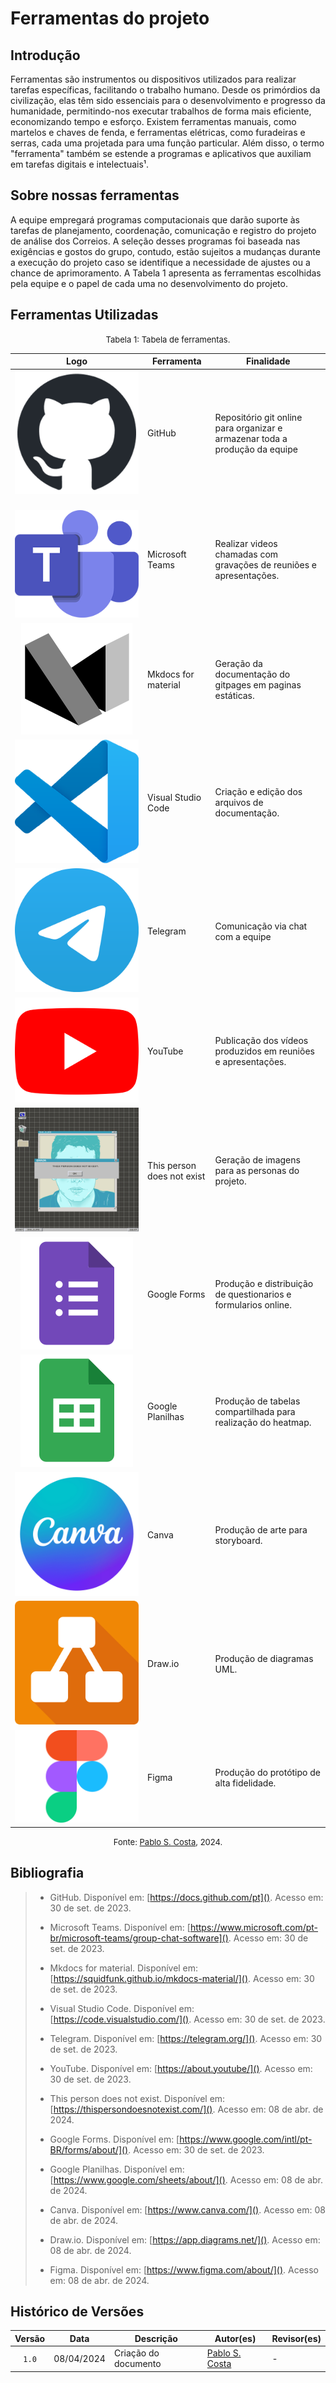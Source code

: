 # Ferramentas do projeto

## Introdução

Ferramentas são instrumentos ou dispositivos utilizados para realizar tarefas específicas, facilitando o trabalho humano. Desde os primórdios da civilização, elas têm sido essenciais para o desenvolvimento e progresso da humanidade, permitindo-nos executar trabalhos de forma mais eficiente, economizando tempo e esforço. Existem ferramentas manuais, como martelos e chaves de fenda, e ferramentas elétricas, como furadeiras e serras, cada uma projetada para uma função particular. Além disso, o termo "ferramenta" também se estende a programas e aplicativos que auxiliam em tarefas digitais e intelectuais¹.

## Sobre nossas ferramentas

A equipe empregará programas computacionais que darão suporte às tarefas de planejamento, coordenação, comunicação e registro do projeto de análise dos Correios. A seleção desses programas foi baseada nas exigências e gostos do grupo, contudo, estão sujeitos a mudanças durante a execução do projeto caso se identifique a necessidade de ajustes ou a chance de aprimoramento. A Tabela 1 apresenta as ferramentas escolhidas pela equipe e o papel de cada uma no desenvolvimento do projeto.

## Ferramentas Utilizadas

<font size="2"><p style="text-align: center">Tabela 1: Tabela de ferramentas.</p></font>

<center class="img_ferramentas">

| Logo | Ferramenta | Finalidade |
| :--: | ---------- | ---------- |
| ![Logo Github](../assets/ferramentas/github.png) | GitHub | Repositório git online para organizar e armazenar toda a produção da equipe |
| ![]() ![Logo do Microsoft Teams](../assets/ferramentas/teams.png) | Microsoft Teams | Realizar videos chamadas com gravações de reuniões e apresentações. |
| ![Logo do Mfdocs](../assets/ferramentas/mkdocs.svg) | Mkdocs for material | Geração da documentação do gitpages em paginas estáticas. |
| ![Logo do Visual Studio Code](../assets/ferramentas/vscode.png) | Visual Studio Code | Criação e edição dos arquivos de documentação. |
| ![Logo do Telegram](../assets/ferramentas/telegram.png) | Telegram | Comunicação via chat com a equipe |
| ![Logo do Youtube](../assets/ferramentas/youtube.png) | YouTube | Publicação dos vídeos produzidos em reuniões e apresentações. |
| ![Logo do TPDNE](../assets/ferramentas/personnotexist.jpg) | This person does not exist | Geração de imagens para as personas do projeto. |
| ![Logo do Google Forms](../assets/ferramentas/forms.svg) | Google Forms | Produção e distribuição de questionarios e formularios online. |
| ![Logo do Google Planilhas](../assets/ferramentas/sheets.svg) | Google Planilhas | Produção de tabelas compartilhada para realização do heatmap. |
| ![Logo do Canva](../assets/ferramentas/canva.png) | Canva | Produção de arte para storyboard. |
| ![Logo do Draw.io](../assets/ferramentas/drawio.png) | Draw.io | Produção de diagramas UML. |
| ![Logo do Figma](../assets/ferramentas/figma.png) | Figma | Produção do protótipo de alta fidelidade. |

</center>

<font size="2"><p style="text-align: center">Fonte: [Pablo S. Costa](https://github.com/pabloheika), 2024.</p></font>

## Bibliografia

> - GitHub. Disponível em: [https://docs.github.com/pt](). Acesso em: 30 de set. de 2023.
>
> - Microsoft Teams. Disponível em: [https://www.microsoft.com/pt-br/microsoft-teams/group-chat-software](). Acesso em: 30 de set. de 2023.
>
> - Mkdocs for material. Disponível em: [https://squidfunk.github.io/mkdocs-material/](). Acesso em: 30 de set. de 2023.
>
> - Visual Studio Code. Disponível em: [https://code.visualstudio.com/](). Acesso em: 30 de set. de 2023.
>
> - Telegram. Disponível em: [https://telegram.org/](). Acesso em: 30 de set. de 2023.
>
> - YouTube. Disponível em: [https://about.youtube/](). Acesso em: 30 de set. de 2023.
>
> - This person does not exist. Disponível em: [https://thispersondoesnotexist.com/](). Acesso em: 08 de abr. de 2024.
>
> - Google Forms. Disponível em: [https://www.google.com/intl/pt-BR/forms/about/](). Acesso em: 30 de set. de 2023.
>
> - Google Planilhas. Disponível em: [https://www.google.com/sheets/about/](). Acesso em: 08 de abr. de 2024.
>
> - Canva. Disponível em: [https://www.canva.com/](). Acesso em: 08 de abr. de 2024.
> 
> - Draw.io. Disponível em: [https://app.diagrams.net/](). Acesso em: 08 de abr. de 2024.
>
> - Figma. Disponível em: [https://www.figma.com/about/](). Acesso em: 08 de abr. de 2024.
## Histórico de Versões

| Versão | Data | Descrição | Autor(es) | Revisor(es) |
| :------: | :--------: | -------------------- | ----------------------------------------------- | ----------- |
| `1.0`  | 08/04/2024 | Criação do documento | [Pablo S. Costa](https://github.com/pabloheika) | - |  

